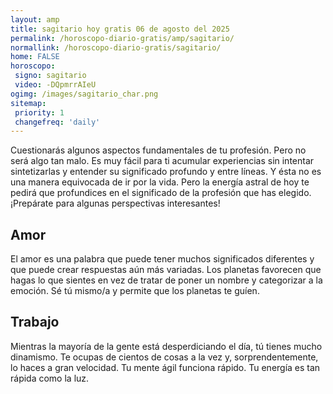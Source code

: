 ```yaml
---
layout: amp
title: sagitario hoy gratis 06 de agosto del 2025 
permalink: /horoscopo-diario-gratis/amp/sagitario/
normallink: /horoscopo-diario-gratis/sagitario/
home: FALSE
horoscopo:
 signo: sagitario
 video: -DQpmrrAIeU
ogimg: /images/sagitario_char.png
sitemap:
 priority: 1
 changefreq: 'daily'
---
```



Cuestionarás algunos aspectos fundamentales de tu profesión. Pero no será algo tan malo. Es muy fácil para ti acumular experiencias sin intentar sintetizarlas y entender su significado profundo y entre líneas. Y ésta no es una manera equivocada de ir por la vida. Pero la energía astral de hoy te pedirá que profundices en el significado de la profesión que has elegido. ¡Prepárate para algunas perspectivas interesantes!

## Amor

El amor es una palabra que puede tener muchos significados diferentes y que puede crear respuestas aún más variadas. Los planetas favorecen que hagas lo que sientes en vez de tratar de poner un nombre y categorizar a la emoción. Sé tú mismo/a y permite que los planetas te guíen.

## Trabajo

Mientras la mayoría de la gente está desperdiciando el día, tú tienes mucho dinamismo. Te ocupas de cientos de cosas a la vez y, sorprendentemente, lo haces a gran velocidad. Tu mente ágil funciona rápido. Tu energía es tan rápida como la luz.
